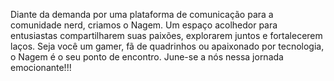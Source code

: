 Diante da demanda por uma plataforma de comunicação para a comunidade nerd, criamos o Nagem. Um espaço acolhedor para entusiastas compartilharem suas paixões, explorarem juntos e fortalecerem laços. Seja você um gamer, fã de quadrinhos ou apaixonado por tecnologia, o Nagem é o seu ponto de encontro. June-se a nós nessa jornada emocionante!!!

